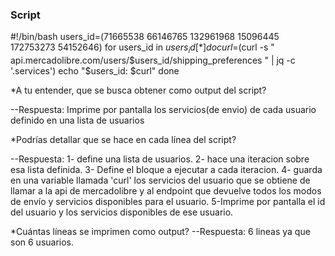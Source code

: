 ### Script

#!/bin/bash
users_id=(71665538 66146765 132961968 15096445 172753273 54152646)
for users_id in ${users_id[*]}
do
curl=$(curl -s "​ api.mercadolibre.com/users/$users_id/shipping_preferences​ " | jq -c
'.services')
echo "$users_id: $curl"
done


*A tu entender, que se busca obtener como output del script?

--Respuesta:
  Imprime por pantalla los servicios(de envio) de cada usuario definido en una lista de usuarios

*Podrías detallar que se hace en cada línea del script?

--Respuesta:
1- define una lista de usuarios.
2- hace una iteracion sobre esa lista definida.
3- Define el bloque a ejecutar a cada iteracion. 
4- guarda en una variable llamada 'curl' los servicios del usuario que se obtiene de llamar a la api de mercadolibre y al endpoint que devuelve todos los modos de envío y servicios disponibles para el usuario. 
5-Imprime por pantalla el id del usuario y los servicios disponibles de ese usuario.

*Cuántas líneas se imprimen como output?
--Respuesta:
  6 lineas ya que son 6 usuarios.